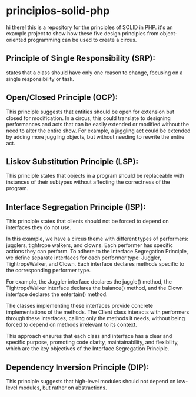 # principios-solid-php


hi there! this is a repository for the principles of SOLID in PHP.  it's an example project to show how these five design principles from object-oriented programming can be used to create a circus.


## Principle of Single Responsibility (SRP):
 states that a class should have only one reason to change, focusing on a single responsibility or task. 

## Open/Closed Principle (OCP):
This principle suggests that entities should be open for extension but closed for modification. In a circus, this could translate to designing performances and acts that can be easily extended or modified without the need to alter the entire show. For example, a juggling act could be extended by adding more juggling objects, but without needing to rewrite the entire act.

## Liskov Substitution Principle (LSP):
This principle states that objects in a program should be replaceable with instances of their subtypes without affecting the correctness of the program. 

## Interface Segregation Principle (ISP):
This principle states that clients should not be forced to depend on interfaces they do not use. 

In this example, we have a circus theme with different types of performers: jugglers, tightrope walkers, and clowns. Each performer has specific actions they can perform. To adhere to the Interface Segregation Principle, we define separate interfaces for each performer type: Juggler, TightropeWalker, and Clown. Each interface declares methods specific to the corresponding performer type.

For example, the Juggler interface declares the juggle() method, the TightropeWalker interface declares the balance() method, and the Clown interface declares the entertain() method.

The classes implementing these interfaces provide concrete implementations of the methods. The Client class interacts with performers through these interfaces, calling only the methods it needs, without being forced to depend on methods irrelevant to its context.

This approach ensures that each class and interface has a clear and specific purpose, promoting code clarity, maintainability, and flexibility, which are the key objectives of the Interface Segregation Principle.

## Dependency Inversion Principle (DIP):
This principle suggests that high-level modules should not depend on low-level modules, but rather on abstractions. 